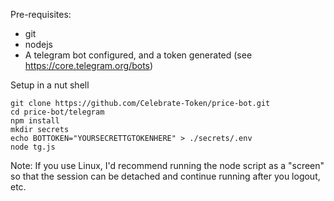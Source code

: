 Pre-requisites:
- git
- nodejs
- A telegram bot configured, and a token generated (see https://core.telegram.org/bots)

Setup in a nut shell
```
git clone https://github.com/Celebrate-Token/price-bot.git
cd price-bot/telegram
npm install
mkdir secrets
echo BOTTOKEN="YOURSECRETTGTOKENHERE" > ./secrets/.env
node tg.js
```

Note: If you use Linux, I'd recommend running the node script as a "screen" so that the session can be detached and continue running after you logout, etc.
